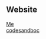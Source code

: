 ## Website

[Me](https://maiconsilva.me/)
<br>
[codesandboc](https://codesandbox.io/u/maiconrs95/sandboxes)

